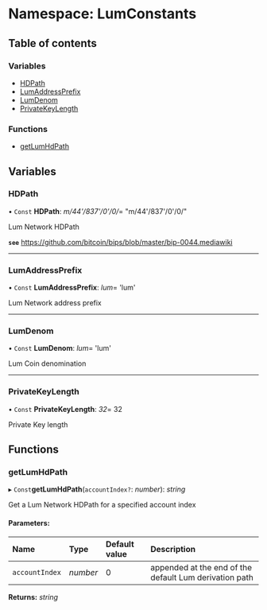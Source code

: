 # Namespace: LumConstants

## Table of contents

### Variables

- [HDPath](lumconstants.md#hdpath)
- [LumAddressPrefix](lumconstants.md#lumaddressprefix)
- [LumDenom](lumconstants.md#lumdenom)
- [PrivateKeyLength](lumconstants.md#privatekeylength)

### Functions

- [getLumHdPath](lumconstants.md#getlumhdpath)

## Variables

### HDPath

• `Const` **HDPath**: *m/44'/837'/0'/0/*= "m/44'/837'/0'/0/"

Lum Network HDPath

**`see`** https://github.com/bitcoin/bips/blob/master/bip-0044.mediawiki

___

### LumAddressPrefix

• `Const` **LumAddressPrefix**: *lum*= 'lum'

Lum Network address prefix

___

### LumDenom

• `Const` **LumDenom**: *lum*= 'lum'

Lum Coin denomination

___

### PrivateKeyLength

• `Const` **PrivateKeyLength**: *32*= 32

Private Key length

## Functions

### getLumHdPath

▸ `Const`**getLumHdPath**(`accountIndex?`: *number*): *string*

Get a Lum Network HDPath for a specified account index

#### Parameters:

Name | Type | Default value | Description |
:------ | :------ | :------ | :------ |
`accountIndex` | *number* | 0 | appended at the end of the default Lum derivation path    |

**Returns:** *string*
